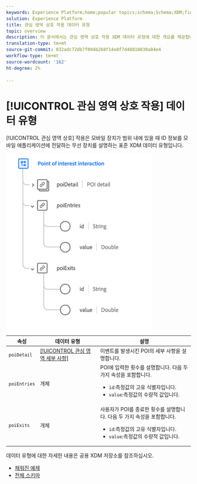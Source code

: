 ```yaml
---
keywords: Experience Platform;home;popular topics;schema;Schema;XDM;fields;schemas;Schemas;poi;interaction;point of interest;point-of-interest;datatype;data-type;data type;
solution: Experience Platform
title: 관심 영역 상호 작용 데이터 유형
topic: overview
description: 이 문서에서는 관심 영역 상호 작용 XDM 데이터 유형에 대한 개요를 제공합니다.
translation-type: tm+mt
source-git-commit: 032adc72db7f094b268f14e8f7d48810830a84e4
workflow-type: tm+mt
source-wordcount: '162'
ht-degree: 2%

---
```



# [!UICONTROL 관심 영역 상호 작용] 데이터 유형

[!UICONTROL 관심 영역 상호] 작용은 모바일 장치가 범위 내에 있을 때 ID 정보를 모바일 애플리케이션에 전달하는 무선 장치를 설명하는 표준 XDM 데이터 유형입니다.

<img src="../images/data-types/poi-interaction.png" width="400" /><br />

| 속성 | 데이터 유형 | 설명 |
| --- | --- | --- |
| `poiDetail` | [[!UICONTROL 관심 영역 세부 사항]](./poi-details.md) | 이벤트를 발생시킨 POI의 세부 사항을 설명합니다. |
| `poiEntries` | 개체 | POI에 입력한 횟수를 설명합니다. 다음 두 가지 속성을 포함합니다. <ul><li>`id`:측정값의 고유 식별자입니다.</li><li>`value`:측정값의 수량적 값입니다.</li></ul> |
| `poiExits` | 개체 | 사용자가 POI를 종료한 횟수를 설명합니다. 다음 두 가지 속성을 포함합니다. <ul><li>`id`:측정값의 고유 식별자입니다.</li><li>`value`:측정값의 수량적 값입니다.</li></ul> |

데이터 유형에 대한 자세한 내용은 공용 XDM 저장소를 참조하십시오.

* [채워진 예제](https://github.com/adobe/xdm/blob/master/components/datatypes/poi-interaction.example.1.json)
* [전체 스키마](https://github.com/adobe/xdm/blob/master/components/datatypes/poi-interaction.schema.json)

